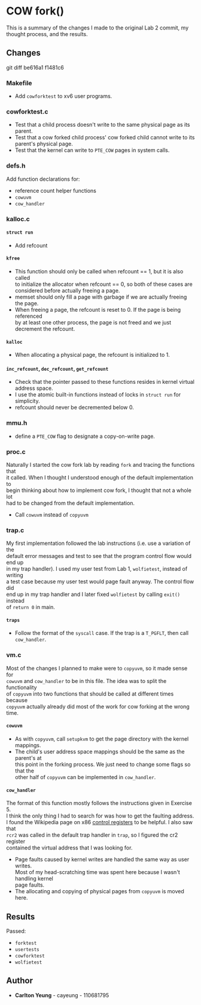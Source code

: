 # COW fork()
This is a summary of the changes I made to the original Lab 2 commit, my thought process, and the results.

## Changes
git diff be616a1 f1481c6

### Makefile
* Add `cowforktest` to xv6 user programs.

### cowforktest.c
* Test that a child process doesn't write to the same physical page as its parent.
* Test that a cow forked child process' cow forked child cannot write to its  
parent's physical page.
* Test that the kernel can write to `PTE_COW` pages in system calls.

### defs.h
Add function declarations for:
* reference count helper functions
* `cowuvm`
* `cow_handler`

### kalloc.c
#### `struct run`
* Add refcount

#### `kfree`
* This function should only be called when refcount == 1, but it is also called  
to initialize the allocator when refcount == 0, so both of these cases are  
considered before actually freeing a page.
* memset should only fill a page with garbage if we are actually freeing the page.
* When freeing a page, the refcount is reset to 0. If the page is being referenced  
by at least one other process, the page is not freed and we just decrement the refcount.

#### `kalloc`
* When allocating a physical page, the refcount is initialized to 1.

#### `inc_refcount`, `dec_refcount`, `get_refcount`
* Check that the pointer passed to these functions resides in kernel virtual  
address space.
* I use the atomic built-in functions instead of locks in `struct run` for simplicity.
* refcount should never be decremented below 0.

### mmu.h
* define a `PTE_COW` flag to designate a copy-on-write page.

### proc.c
Naturally I started the cow fork lab by reading `fork` and tracing the functions that  
it called. When I thought I understood enough of the default implementation to  
begin thinking about how to implement cow fork, I thought that not a whole lot  
had to be changed from the default implementation.

* Call `cowuvm` instead of `copyuvm`

### trap.c
My first implementation followed the lab instructions (i.e. use a variation of the  
default error messages and test to see that the program control flow would end up  
in my trap handler). I used my user test from Lab 1, `wolfietest`, instead of writing  
a test case because my user test would page fault anyway. The control flow did  
end up in my trap handler and I later fixed `wolfietest` by calling `exit()` instead  
of `return 0` in main.

#### `traps`
* Follow the format of the `syscall` case. If the trap is a `T_PGFLT`, then call  
`cow_handler`.

### vm.c
Most of the changes I planned to make were to `copyuvm`, so it made sense for  
`cowuvm` and `cow_handler` to be in this file. The idea was to split the functionality  
of `copyuvm` into two functions that should be called at different times because  
`copyuvm` actually already did most of the work for cow forking at the wrong time.

#### `cowuvm`
* As with `copyuvm`, call `setupkvm` to get the page directory with the kernel  
mappings.
* The child's user address space mappings should be the same as the parent's at  
this point in the forking process. We just need to change some flags so that the  
other half of `copyuvm` can be implemented in `cow_handler`.

#### `cow_handler`
The format of this function mostly follows the instructions given in Exercise 5.  
I think the only thing I had to search for was how to get the faulting address.  
I found the Wikipedia page on x86 [control registers](https://en.wikipedia.org/wiki/Control_register#CR2) to be helpful. I also saw that  
`rcr2` was called in the default trap handler in `trap`, so I figured the cr2 register  
contained the virtual address that I was looking for.
* Page faults caused by kernel writes are handled the same way as user writes.  
Most of my head-scratching time was spent here because I wasn't handling kernel  
page faults.
* The allocating and copying of physical pages from `copyuvm` is moved here.

## Results
Passed:
* `forktest`
* `usertests`
* `cowforktest`
* `wolfietest`

## Author
* **Carlton Yeung** - cayeung - 110681795
